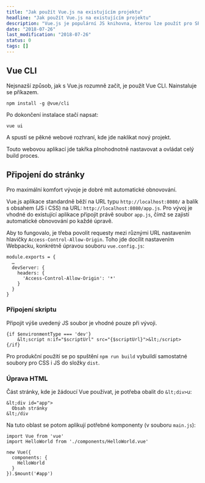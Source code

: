 ```yaml
---
title: "Jak použít Vue.js na existujícím projektu"
headline: "Jak použít Vue.js na existujícím projektu"
description: "Vue.js je populární JS knihovna, kterou lze použít pro SPA nebo i jako náhradu jQuery."
date: "2018-07-26"
last_modification: "2018-07-26"
status: 0
tags: []
---
```


## Vue CLI

Nejsnazší způsob, jak s Vue.js rozumně začít, je použít Vue CLI. Nainstaluje se příkazem.

```
npm install -g @vue/cli
```

Po dokončení instalace stačí napsat:

```
vue ui
```

A spustí se pěkné webové rozhraní, kde jde naklikat nový projekt.

Touto webovou aplikací jde takřka plnohodnotně nastavovat a ovládat celý build proces.

## Připojení do stránky

Pro maximální komfort vývoje je dobré mít automatické obnovování.

Vue.js aplikace standardně běží na URL typu `http://localhost:8080/` a balík s obsahem (JS i CSS) na URL: `http://localhost:8080/app.js`. Pro vývoj je vhodné do existující aplikace připojit právě soubor `app.js`, čímž se zajistí automatické obnovování po každé úpravě.

Aby to fungovalo, je třeba povolit requesty mezi různými URL nastavením hlavičky `Access-Control-Allow-Origin`. Toho jde docílit nastavením Webpacku, konkrétně úpravou souboru `vue.config.js`:

```
module.exports = {
  …
  devServer: {
    headers: {
      'Access-Control-Allow-Origin': '*'
    }
  }
}
```

### Připojení skriptu

Připojit výše uvedený JS soubor je vhodné pouze při vývoji.

```
{if $environmentType === 'dev'}
    &lt;script n:if="$scriptUrl" src="{$scriptUrl}">&lt;/script>
{/if}
```

Pro produkční použití se po spuštění `npm run build` vybuildí samostatné soubory pro CSS i JS do složky `dist`.

### Úprava HTML

Část stránky, kde je žádoucí Vue používat, je potřeba obalit do `&lt;div>`u:

```
&lt;div id="app">
  Obsah stránky
&lt;/div
```

Na tuto oblast se potom aplikují potřebné komponenty (v souboru `main.js`):

```
import Vue from 'vue'
import HelloWorld from './components/HelloWorld.vue'

new Vue({
  components: {
    HelloWorld
  }
}).$mount('#app')
```
